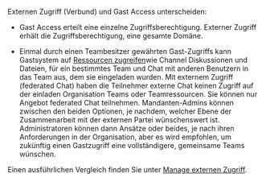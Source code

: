 Externen Zugriff (Verbund) und Gast Access unterscheiden:

- Gast Access erteilt eine einzelne Zugriffsberechtigung. Externer Zugriff erhält die Zugriffsberechtigung, eine gesamte Domäne.

- Einmal durch einen Teambesitzer gewährten Gast-Zugriffs kann Gastsystem auf [Ressourcen zugreifen](../guest-experience.md)wie Channel Diskussionen und Dateien, für ein bestimmtes Team und Chat mit anderen Benutzern in das Team aus, dem sie eingeladen wurden. Mit externem Zugriff (federated Chat) haben die Teilnehmer externe Chat keinen Zugriff auf der einladen Organisation Teams oder Teamressourcen. Sie können nur Angebot federated Chat teilnehmen. Mandanten-Admins können zwischen den beiden Optionen, je nachdem, welcher Ebene der Zusammenarbeit mit der externen Partei wünschenswert ist. Administratoren können dann Ansätze oder beides, je nach ihren Anforderungen in der Organisation, aber es wird empfohlen, um zukünftig einen Gastzugriff eine vollständigere, gemeinsame Teams wünschen. 

Einen ausführlichen Vergleich finden Sie unter [Manage externen Zugriff](../manage-external-access.md).
